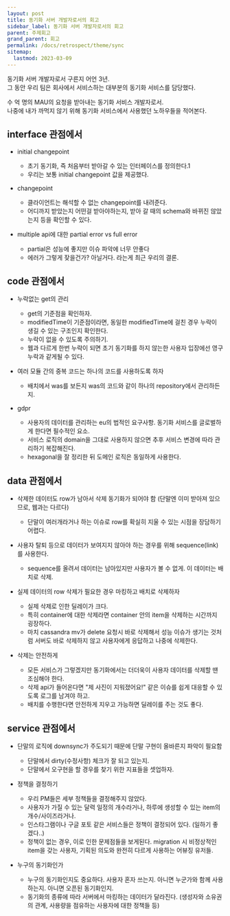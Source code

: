 ```yaml
---
layout: post
title: 동기화 서버 개발자로서의 회고
sidebar_label: 동기화 서버 개발자로서의 회고
parent: 주제회고
grand_parent: 회고
permalink: /docs/retrospect/theme/sync
sitemap:
  lastmod: 2023-03-09
---
```


동기화 서버 개발자로서 구른지 어언 3년.  
그 동안 우리 팀은 회사에서 서비스하는 대부분의 동기화 서비스를 담당했다.

수 억 명의 MAU의 요청을 받아내는 동기화 서비스 개발자로서.  
나중에 내가 까먹지 않기 위해 동기화 서비스에서 사용했던 노하우들을 적어본다.


## interface 관점에서

- initial changepoint
  - 초기 동기화, 즉 처음부터 받아갈 수 있는 인터페이스를 정의한다.1
  - 우리는 보통 initial changepoint 값을 제공했다.

- changepoint
  - 클라이언트는 해석할 수 없는 changepoint를 내려준다.
  - 어디까지 받았는지 어떤걸 받아야하는지, 받아 갈 때의 schema와 바뀌진 않았는지 등을 확인할 수 있다.

- multiple api에 대한 partial error vs full error
  - partial은 성능에 좋지만 이슈 파악에 너무 안좋다
  - 에러가 그렇게 잦을건가? 아닐거다. 라는게 최근 우리의 결론.

## code 관점에서

- 누락없는 get의 관리
  - get의 기준점을 확인하자.
  - modifiedTime이 기준점이라면, 동일한 modifiedTime에 걸친 경우 누락이 생길 수 있는 구조인지 확인한다.
  - 누락이 없을 수 있도록 주의하기.
  - 웹과 다르게 한번 누락이 되면 초기 동기화를 하지 않는한 사용자 입장에선 영구 누락과 같게될 수 있다.

- 여러 모듈 간의 중복 코드는 하나의 코드를 사용하도록 하자
  - 배치에서 was를 보든지 was의 코드와 같이 하나의 repository에서 관리하든지.

- gdpr
  - 사용자의 데이터를 관리하는 eu의 법적인 요구사항. 동기화 서비스를 글로벌하게 한다면 필수적인 요소.
  - 서비스 로직의 domain을 그대로 사용하지 않으면 추후 서비스 변경에 따라 관리하기 복잡해진다.
  - hexagonal을 잘 정리한 뒤 도메인 로직은 동일하게 사용한다.

## data 관점에서

- 삭제한 데이터도 row가 남아서 삭제 동기화가 되어야 함 (단말엔 이미 받아져 있으므로, 웹과는 다르다)
  - 단말이 여러개라거나 하는 이슈로 row를 확실히 지울 수 있는 시점을 장담하기 어렵다.

- 사용자 탈퇴 등으로 데이터가 보여지지 않아야 하는 경우를 위해 sequence(link)를 사용한다.
  - sequence를 올려서 데이터는 남아있지만 사용자가 볼 수 없게. 이 데이터는 배치로 삭제.

- 실제 데이터의 row 삭제가 필요한 경우 마킹하고 배치로 삭제하자
  - 실제 삭제로 인한 딜레이가 크다.
  - 특히 container에 대한 삭제라면 container 안의 item을 삭제하는 시간까지 굉장하다.
  - 마치 cassandra mv가 delete 요청시 바로 삭제해서 성능 이슈가 생기는 것처럼 서버도 바로 삭제하지 않고 사용자에게 응답하고 나중에 삭제한다.

- 삭제는 안전하게
  - 모든 서비스가 그렇겠지만 동기화에서는 더더욱이 사용자 데이터를 삭제할 땐 조심해야 한다.
  - 삭제 api가 들어온다면 "제 사진이 지워졌어요!" 같은 이슈를 쉽게 대응할 수 있도록 로그를 남겨야 하고.
  - 배치를 수행한다면 안전하게 지우고 가능하면 딜레이를 주는 것도 좋다.

## service 관점에서

- 단말의 로직에 downsync가 주도되기 때문에 단말 구현이 올바른지 파악이 필요함
  - 단말에서 dirty(수정사항) 체크가 잘 되고 있는지.
  - 단말에서 오구현을 할 경우를 찾기 위한 지표들을 셋업하자.

- 정책을 결정하기
  - 우리 PM들은 세부 정책들을 결정해주지 않았다.
  - 사용자가 가질 수 있는 달력 일정의 개수라거나, 하루에 생성할 수 있는 item의 개수/사이즈라거나.
  - 인스타그램이나 구글 포토 같은 서비스들은 정책이 결정되어 있다. (일하기 좋겠다..)
  - 정책이 없는 경우, 이로 인한 문제점들을 보게된다. migration 시 비정상적인 item을 갖는 사용자, 기획된 의도와 완전히 다르게 사용하는 어뷰징 유저들.

- 누구의 동기화인가
  - 누구의 동기화인지도 중요하다. 사용자 혼자 쓰는지. 아니면 누군가와 함께 사용하는지. 아니면 오픈된 동기화인지.
  - 동기화의 종류에 따라 서버에서 마킹하는 데이터가 달라진다. (생성자와 소유권의 관계, 사용량을 점유하는 사용자에 대한 정책들 등)